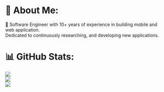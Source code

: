 # 💫 About Me:
🔭 Software Engineer with 10+ years of experience in building mobile and web application.<br> Dedicated to continuously researching, and developing new applications.<br>

# 📊 GitHub Stats:
![](https://github-readme-stats.vercel.app/api?username=iftenet&theme=tokyonight&hide_border=true&include_all_commits=true&count_private=true)<br/>
![](https://github-readme-streak-stats.herokuapp.com/?user=iftenet&theme=tokyonight&hide_border=true)<br/>
![](https://github-readme-stats.vercel.app/api/top-langs/?username=iftenet&theme=tokyonight&hide_border=true&include_all_commits=true&count_private=true&layout=compact)

<!--
**iftenet/iftenet** is a ✨ _special_ ✨ repository because its `README.md` (this file) appears on your GitHub profile.

Here are some ideas to get you started:

- 🔭 I’m currently working on ...
- 🌱 I’m currently learning ...
- 👯 I’m looking to collaborate on ...
- 🤔 I’m looking for help with ...
- 💬 Ask me about ...
- 📫 How to reach me: ...
- 😄 Pronouns: ...
- ⚡ Fun fact: ...
-->
